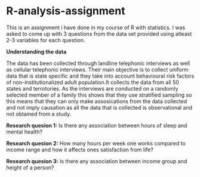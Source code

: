 # R-analysis-assignment
This is an assignment i have done in my course of R with statistics.
I was asked to come up with 3 questions from the data set provided using atleast 2-3 variables for each question.

**Understanding the data**

The data has been collected through landline telephonic interviews as well as cellular telephonic interviews. Their main objective is to collect uniform data that is state specific and they take into account behavioural risk factors of non-institutionalized adult population.It collects the data from all 50 states and terrotories.
As the interviews are conducted on a randomly selected member of a family this shows that they use stratified sampling so this means that they can only make assosications from the data collected and not imply causation as all the data that is collected is observational and not obtained from a study.


**Research quesion 1:**
Is there any association between hours of sleep and mental health?

**Research quesion 2:**
How many hours per week one works compared to income range and how it affects ones satisfaction from life?

**Research quesion 3:**
Is there any association between income group and height of a person?

